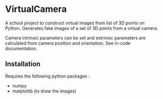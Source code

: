 # VirtualCamera

A school project to construct virtual images from list of 3D points on Python.
Generates fake images of a set of 3D points from a virtual camera.

Camera intrinsic parameters can be set and extrinsic parameters are calculated from camera position and orientation. See in-code documentation.

## Installation
Requires the following python packages :
- numpy
- matplotlib (to draw the images)
